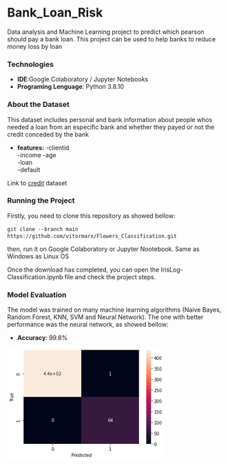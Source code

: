 # Bank_Loan_Risk
Data analysis and Machine Learning project to predict which pearson should pay a bank loan. This project can be used to help banks to reduce money loss by loan 

### Technologies

- **IDE**:Google Colaboratory / Jupyter Notebooks
- **Programing Lenguage**: Python 3.8.10

### About the Dataset
This dataset includes personal and bank information about people whos needed a loan from an especific bank and whether they payed or not the credit conceded by the bank

- **features:**
    -clientid	
    -income	
    -age	
    -loan	
    -default

Link to <a href=''>credit</a> dataset

### Running the Project
Firstly, you need to clone this repository as showed bellow:
```console
git clone --branch main https://github.com/vitormarx/Flowers_Classification.git
```
then,  run it on Google Colaboratory or Jupyter Nootebook. Same as Windows as Linux OS

Once the download has completed, you can open the IrisLog-Classification.ipynb file and check the project steps.

### Model Evaluation
The model was trained on many machine learning algorithms (Naive Bayes, Random Forest, KNN, SVM and Neural Network). The one with better performance was the neural network, as showed bellow:

- **Accuracy**: 99.8%

![screenshot](/images/confusion_RNN_matrix.jpeg)